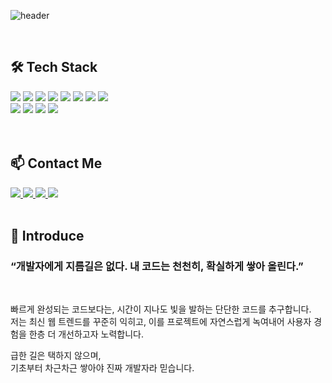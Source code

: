 ![header](https://capsule-render.vercel.app/api?type=Cylinder&color=auto&height=100&section=header&text=Welcome%20&fontSize=70&desc=Juny%20Github%20Profile&descSize=20&descAlignY=90&animation=twinkling)

<br>

## 🛠️ Tech Stack
<div>
  <img src="https://img.shields.io/badge/React-61DAFB?style=for-the-badge&logo=react&logoColor=black">
  <img src="https://img.shields.io/badge/Next.js-000000?style=for-the-badge&logo=next.js&logoColor=white">
  <img src="https://img.shields.io/badge/Vue.js-4FC08D?style=for-the-badge&logo=vue&logoColor=white">
  <img src="https://img.shields.io/badge/TypeScript-3178C6?style=for-the-badge&logo=typescript&logoColor=black">
  <img src="https://img.shields.io/badge/JavaScript-F7DF1E?style=for-the-badge&logo=javascript&logoColor=black">
  <img src="https://img.shields.io/badge/HTML-E34F26?style=for-the-badge&logo=html5&logoColor=white">
  <img src="https://img.shields.io/badge/CSS-1572B6?style=for-the-badge&logo=css3&logoColor=white">
  <img src="https://img.shields.io/badge/Github-181717?style=for-the-badge&logo=github&logoColor=white">
</div>

<div>
  <img src="https://img.shields.io/badge/Emotion-DB7093?style=for-the-badge&logo=emotion&logoColor=white">
  <img src="https://img.shields.io/badge/Chakra--UI-319795?style=for-the-badge&logo=chakraui&logoColor=white">
  <img src="https://img.shields.io/badge/Styled--Components-DB7093?style=for-the-badge&logo=styled-components&logoColor=white">
  <img src="https://img.shields.io/badge/Vuetify-1867C0?style=for-the-badge&logo=vuetify&logoColor=white"> 
</div>

<br>
<br>

## 📫 Contact Me

<a href="https://pjy-portfolio-v2.vercel.app/" target="_blank">
  <img src="https://img.shields.io/badge/Web%20Portfolio.v2-007BFF?style=flat-square&logo=githubsponsors&logoColor=white"/>
</a>

<a href="https://juny0429.github.io/pjy-portfolio/" target="_blank">
  <img src="https://img.shields.io/badge/Web%20Portfolio.v1-EA4AAA?style=flat-square&logo=githubsponsors&logoColor=white"/>
</a>

<a href="https://www.notion.so/juny0429/3ec094dd396841e58d779dea79fed9de" target="_blank">
  <img src="https://img.shields.io/badge/박준영%20이력서-73398D?style=flat-square&logo=notion&logoColor=white"/>
</a>

<a href="https://www.notion.so/Juny-DevNote-cfb53ea770cc4828a2aad5e97b5fd968?pvs=4" target="_blank">
  <img src="https://img.shields.io/badge/Notion%20DevNote-000000?style=flat-square&logo=notion&logoColor=white"/>
</a>

<br>
<br>

## 🥑 Introduce


### “개발자에게 지름길은 없다. 내 코드는 천천히, 확실하게 쌓아 올린다.”
<br>

빠르게 완성되는 코드보다는, 시간이 지나도 빛을 발하는 단단한 코드를 추구합니다.<br>
저는 최신 웹 트렌드를 꾸준히 익히고, 이를 프로젝트에 자연스럽게 녹여내어 사용자 경험을 한층 더 개선하고자 노력합니다.
<br>

급한 길은 택하지 않으며, 
<br>
기초부터 차근차근 쌓아야 진짜 개발자라 믿습니다.

<!--
**juny0429/juny0429** is a ✨ _special_ ✨ repository because its `README.md` (this file) appears on your GitHub profile.

Here are some ideas to get you started:

- 🔭 I’m currently working on ...
- 🌱 I’m currently learning ...
- 👯 I’m looking to collaborate on ...
- 🤔 I’m looking for help with ...
- 💬 Ask me about ...
- 📫 How to reach me: ...
- 😄 Pronouns: ...
- ⚡ Fun fact: ...
-->
